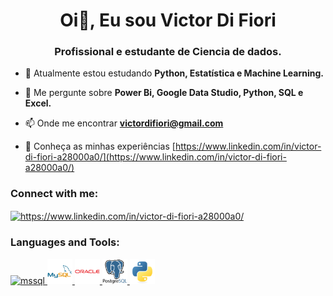 <h1 align="center">Oi👋, Eu sou Victor Di Fiori</h1>
<h3 align="center">Profissional e estudante de Ciencia de dados.</h3>

- 🌱 Atualmente estou estudando **Python, Estatística e Machine Learning.**

- 💬 Me pergunte sobre **Power Bi, Google Data Studio, Python, SQL e Excel.**

- 📫 Onde me encontrar **victordifiori@gmail.com**

- 📄 Conheça as minhas experiências [https://www.linkedin.com/in/victor-di-fiori-a28000a0/](https://www.linkedin.com/in/victor-di-fiori-a28000a0/)

<h3 align="left">Connect with me:</h3>
<p align="left">
<a href="https://linkedin.com/in/https://www.linkedin.com/in/victor-di-fiori-a28000a0/" target="blank"><img align="center" src="https://raw.githubusercontent.com/rahuldkjain/github-profile-readme-generator/master/src/images/icons/Social/linked-in-alt.svg" alt="https://www.linkedin.com/in/victor-di-fiori-a28000a0/" height="30" width="40" /></a>
</p>

<h3 align="left">Languages and Tools:</h3>
<p align="left"> <a href="https://www.microsoft.com/en-us/sql-server" target="_blank" rel="noreferrer"> <img src="https://www.svgrepo.com/show/303229/microsoft-sql-server-logo.svg" alt="mssql" width="40" height="40"/> </a> <a href="https://www.mysql.com/" target="_blank" rel="noreferrer"> <img src="https://raw.githubusercontent.com/devicons/devicon/master/icons/mysql/mysql-original-wordmark.svg" alt="mysql" width="40" height="40"/> </a> <a href="https://www.oracle.com/" target="_blank" rel="noreferrer"> <img src="https://raw.githubusercontent.com/devicons/devicon/master/icons/oracle/oracle-original.svg" alt="oracle" width="40" height="40"/> </a> <a href="https://www.postgresql.org" target="_blank" rel="noreferrer"> <img src="https://raw.githubusercontent.com/devicons/devicon/master/icons/postgresql/postgresql-original-wordmark.svg" alt="postgresql" width="40" height="40"/> </a> <a href="https://www.python.org" target="_blank" rel="noreferrer"> <img src="https://raw.githubusercontent.com/devicons/devicon/master/icons/python/python-original.svg" alt="python" width="40" height="40"/> </a> </p>
